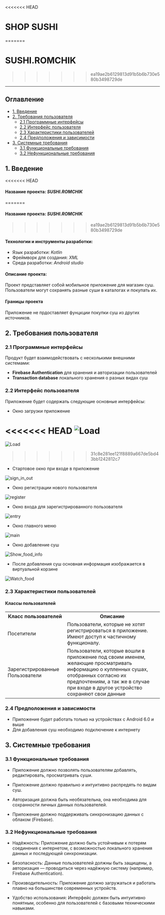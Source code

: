 <<<<<<< HEAD
# SHOP SUSHI
=======
# SUSHI.ROMCHIK
>>>>>>> ea19ae2b6129813d91b5b6b730e580b3498729de
---

## <a id="table_of_contents">Оглавление</a>
- [1. Введение](#introduction)
- [2. Требования пользователя](#user_requirements)
    - [2.1 Программные интерфейсы](#software_interfaces)
    - [2.2 Интерфейс пользователя](#user_interfaces)
    - [2.3 Характеристики пользователей](#user_characteristic)
    - [2.4 Предположения и зависимости](#assumotion_and_dependencies)
- [3. Системные требования](#system_requirements)
    - [3.1 Функциональные требования](#functional_req)
    - [3.2 Нефункциональные требования](#nonfunctional_req)
    
## <a id="introduction">1. Введение</a>

<<<<<<< HEAD
#### __Название проекта:__ _SUSHI.ROMCHIK_
=======
#### __Название проекта:__ _SUSHI.ROMCHIK_
>>>>>>> ea19ae2b6129813d91b5b6b730e580b3498729de

#### __Технологии и инструменты разработки:__
- Язык разработки: _Kotlin_
- Фреймворк для создания: _XML_
- Среда разработки: _Android studio_

#### **Описание проекта:**
Проект представляет собой мобильное приложение для магазин суш. Пользователи могут сохранять разные суши  в каталогах и покупать их.

#### **Границы проекта**
Приложение не прдоставляет фунцкции покупки суш из других источников.

## <a id="user_requirements">2. Требования пользователя</a>

### <a id="software_interfaces">2.1 Программные интерфейсы</a>

Продукт будет взаимодействовать с несколькими внешними системами:
- __Firebase Authentication__ для хранения и авторизации пользователей
- __Transaction database__ локального хранения о разных видах суш

### <a id="user_interfaces">2.2 Интерфейс пользователя</a>

Приложение будет содержать следующие основные интерфейсы:

- Окно загрузки приложение

<<<<<<< HEAD
![Load](../docs/Mockups/photo_2024-11-06_17-48-40.jpg)
=======
![Load](../Mockups/photo_2024-11-06_17-48-40.jpg)
>>>>>>> 31c8e281ee121f8889a667de5bd43bb1242812c7

- Стартовое окно при входе в приложение

![sign_in_out](../docs/Mockups/photo_2024-11-06_17-48-07.jpg)

- Окно регистрации нового пользователя

![register](../docs//Mockups/photo_2024-11-06_17-48-54.jpg)

- Окно входа для зарегистрированного пользователя

![entry](../docs//Mockups/photo_2024-11-06_17-48-58.jpg)

- Окно главного меню

![main](../docs/Mockups/photo_2024-11-06_17-48-51.jpg)

- Окно добавление суш

![Show_food_info](../docs/Mockups/photo_2024-11-06_17-48-48.jpg)

- После добавления суш основная информация изображается в виртуальной корзине

![Watch_food](../docs/Mockups/photo_2024-11-06_17-48-44.jpg)

### <a id="user_characteristic">2.3 Характеристики пользователей</a>

#### Классы пользователей

<table>
    <tr>
        <th>Класс пользователей </th>
        <th>Описание </th>
    </tr>
    <tr>
        <td>Посетители </td>
        <td> Пользователи, которые не хотят регистрироваться в приложение. Имеют доступ к частичному  функционалу. </td>
    </tr>
    <tr>
        <td>Зарегистрированные Пользователи</td>
        <td>Пользователи, которые вошли в приложение под своим именем, желающие просматривать информацию о купленных сушах, отобранных согласно их предпочтениям, а так же в случае при входе в другое устройство сохраняют свои данные</td>
    </tr>
</table>

### <a id="assumotion_and_dependencies">2.4 Предположения и зависимости</a>

- Приложение будет работать только на устройствах с Android 6.0 и выше
- Для добавления суш необходимо подключение к интернету

## <a id="system_requirements">3. Системные требования</a>

### <a id="functional_req">3.1 Функциональные требования</a>

- Приложение должно позволять пользователям добавлять, редактировать, просматривать суши.

- Приложение должно правильно и интуитивно распредять по видам суш.

- Авторизация должна быть необязательна, она необходима для сохранности личных данных пользователей.

- Приложение должно поддерживать синхронизацию данных с облаком (Firebase).

### <a id="nonfunctional_req">3.2 Нефункциональные требования</a>

- Надёжность: Приложение должно быть устойчивым к потерям соединения с интернетом, с возможностью локального хранения данных и последующей синхронизации.

-  Безопасность: Данные пользователей должны быть защищены, а авторизация — проводиться через надёжную систему (например, Firebase Authentication). 

- Производительность: Приложение должно загружаться и работать плавно на большинстве современных устройств.

- Удобство использования: Интерфейс должен быть интуитивно понятным, особенно для пользователей с базовыми техническими навыками.



